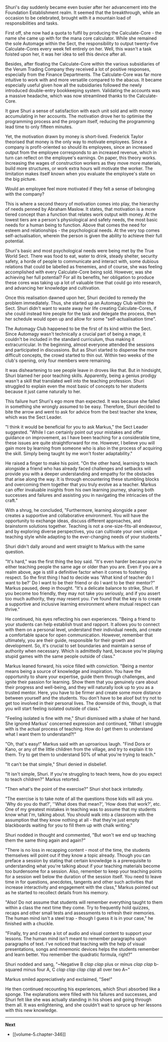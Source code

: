 
Shuri's day suddenly became even busier after her advancement into the Foundation Establishment realm. It seemed that the breakthrough, while an occasion to be celebrated, brought with it a mountain load of responsibilities and tasks.

First off, she now had a quota to fulfil by producing the Calculate-Core - the name she came up with for the mana core calculator. While she remained the sole Automage within the Sect, the responsibility to output twenty-five Calculate-Cores every week fell entirely on her. Well, this wasn't a task foisted upon her, it was her idea to sell this device after all.

Besides, after floating the Calculate-Core within the various subsidiaries of the Verum Trading Company they received a lot of positive responses, especially from the Finance Departments. The Calculate-Core was far more intuitive to work with and more versatile compared to the abacus. It became especially useful given how all the subsidiaries followed the newly introduced double-entry bookkeeping system. Validating the accounts was a massive headache, which was now streamlined thanks to the Calculate-Core.

It gave Shuri a sense of satisfaction with each unit sold and with money accumulating in her accounts. The motivation drove her to optimise the programming process and the program itself, reducing the programming lead time to only fifteen minutes.

Yet, the motivation drawn by money is short-lived. Frederick Taylor theorised that money is the only way to motivate employees. Since a company is profit-oriented so should its employees, since an increased output from the employee corresponds to an increased revenue, which in turn can reflect on the employee's earnings. On paper, this theory works. Increasing the wages of construction workers as they move more materials, build more structures, or work extra hours will motivate the worker. The limitation makes itself known when you evaluate the employee's state on the big picture.

Would an employee feel more motivated if they felt a sense of belonging with the company?

This is where a second theory of motivation comes into play, the hierarchy of needs penned by Abraham Maslow. It states, that motivation is a more tiered concept than a function that relates work output with money. At the lowest tiers are a person's physiological and safety needs, the most basic needs for a human being to function. Above that comes the need for esteem and relationships - the psychological needs. At the very top comes self-actualisation, wherein the person is given the ability to achieve their full potential.

Shuri's basic and most psychological needs were being met by the True World Sect. There was food to eat, water to drink, steady shelter, security safety, a horde of people to communicate and interact with, some dubious relations that could be labelled as frenemies, and of course, she was feeling accomplished with every Calculate-Core being sold. However, was she achieving her full potential? For all its benefits, her obligation to produce these cores was taking up a lot of valuable time that could go into research, and advancing her knowledge and cultivation.

Once this realisation dawned upon her, Shuri decided to remedy the problem immediately. Thus, she started up an Automagy Club within the Sect. Shuri didn't want to waste away her life creating Calculate-Cores, if she could instead hire people for the task and delegate the process, then her schedule would open up and allow for some "self-actualisation time".

The Automagy Club happened to be the first of its kind within the Sect. Since Automagy wasn't technically a crucial part of being a mage, it couldn't be included in the standard curriculum, thus making it extracurricular. In the beginning, almost everyone attended the sessions and participated in discussions. But as Shuri started to dispense the more difficult concepts, the crowd started to thin out. Within two weeks of the club's opening, only four members were remaining.

It was disheartening to see people leave in droves like that. But in hindsight, Shuri blamed her poor teaching skills. Apparently, being a genius prodigy wasn't a skill that translated well into the teaching profession. Shuri struggled to explain even the most basic of concepts to her students because it just came naturally to her.

This failure hurt Shuri's ego more than expected. It was because she failed in something she wrongly assumed to be easy. Therefore, Shuri decided to bite the arrow and went to ask for advice from the best teacher she knew, which was the Sect Leader.

"I think it would be beneficial for you to ask Markus," the Sect Leader suggested. "While I can certainly point out your mistakes and offer guidance on improvement, as I have been teaching for a considerable time, these issues are quite straightforward for me. However, I believe you will gain more by learning from someone who is also in the process of acquiring the skill. Simply being taught by me won't foster adaptability."

He raised a finger to make his point. "On the other hand, learning to teach alongside a friend who has already faced challenges and setbacks will provide you with a deeper understanding and empathy for the obstacles that arise along the way. It is through encountering these stumbling blocks and overcoming them together that you truly evolve as a teacher. Markus can offer invaluable insights from his own learning journey, sharing both successes and failures and assisting you in navigating the intricacies of the craft."

With a shrug, he concluded, "Furthermore, learning alongside a peer creates a supportive and collaborative environment. You will have the opportunity to exchange ideas, discuss different approaches, and brainstorm solutions together. Teaching is not a one-size-fits-all endeavour, and by exploring diverse perspectives, you can cultivate your own unique teaching style while adapting to the ever-changing needs of your students."

Shuri didn't dally around and went straight to Markus with the same question.

"It's hard," was the first thing the boy said. "It's even harder because you're either teaching people the same age or older than you are. Even if you are a realm above, age is still a definitive factor when it comes to fostering respect. So the first thing I had to decide was 'What kind of teacher do I want to be?' Do I want to be their friend or do I want to be their mentor?" Markus paused, deep in thought. "It's a delicate balance to strike, Shuri. If you become too friendly, they may not take you seriously, and if you assert too much authority, they may resent you. I've found that the key is to create a supportive and inclusive learning environment where mutual respect can thrive."

He continued, his eyes reflecting his own experiences. "Being a friend to your students can help establish trust and rapport. It allows you to connect with them on a personal level, understand their individual needs, and create a comfortable space for open communication. However, remember that ultimately, you are their guide, responsible for their growth and development. So, it's crucial to set boundaries and maintain a sense of authority when necessary. Which is admittedly hard, because you're playing stupid games with the same people outside of class."

Markus leaned forward, his voice filled with conviction. "Being a mentor means being a source of knowledge and inspiration. You have the opportunity to share your expertise, guide them through challenges, and ignite their passion for learning. Show them that you genuinely care about their progress and well-being, and they will naturally look up to you as a trusted mentor. Here, you have to be firmer and create some more distance between yourself and the students. You don't have to be aloof but try not to get too involved in their personal lives. The downside of this, though, is that you will start feeling isolated outside of class."

"Feeling isolated is fine with me," Shuri dismissed with a shake of her hand. She ignored Markus' concerned expression and continued, "What I struggle with is the actual process of teaching. How do I get them to understand what I want them to understand?!"

"Oh, that's easy!" Markus said with an uproarious laugh. "Find Dora or Kano, or any of the little children from the village, and try to explain it to them. Try to get them to understand 50% of what you're trying to teach."

"It can't be that simple," Shuri denied in disbelief.

"It isn't simple, Shuri. If you're struggling to teach teens, how do you expect to teach children?" Markus retorted.

"Then what's the point of the exercise?" Shuri shot back irritatedly.

"The exercise is to take note of all the questions those kids will ask you. 'Why do you do that?', ''What does that mean?', 'How does that work?', etc. One of my greatest mistakes in teaching was to assume that my students know what I'm, talking about. You should walk into a classroom with the assumption that they know nothing at all - that they're just empty blackboards waiting for you to fill them up with chalk writing."

Shuri nodded in thought and commented, "But won't we end up teaching them the same thing again and again?"

"There is no loss in recapping content - most of the time, the students themselves will point out if they know a topic already. Though you can preface a session by stating that certain knowledge is a prerequisite to understanding what you're talking about if your teaching materials become too burdensome for a session. Also, remember to keep your teaching points for a session well below the duration of the session itself. You need to leave time in for questions, anecdotes, tangents and other such activities that increase interactivity and engagement with the class," Markus pointed out as he started to recollect details from his memory.

"Also! Do not assume that students will remember everything taught to them within a class the next time they come. Try to frequently hold quizzes, recaps and other small tests and assessments to refresh their memories. The human mind isn't a steel trap - though I guess it is in your case," he finished with a chuckle.

"Finally, try and create a lot of audio and visual content to support your lessons. The human mind isn't meant to remember paragraphs upon paragraphs of text. I've noticed that teaching with the help of visual presentations, songs and mnemonic devices helps the students remember and learn better. You remember the quadratic formula, right?"

Shuri nodded and sang, "~Negative B *clap* *clap* plus or minus *clap* *clap* b-squared minus four A, C *clap clap* *clap clap* all over two A~"

Markus smiled appreciatively and exclaimed, "See!"

He then continued recounting his experiences, which Shuri absorbed like a sponge. The explanations were filled with his failures and successes, and Shuri felt like she was actually standing in his shoes and going through them all. It was enlightening, and she couldn't wait to spruce up her lessons with this new knowledge.

____

**Next**
* [[volume-5.chapter-346]]